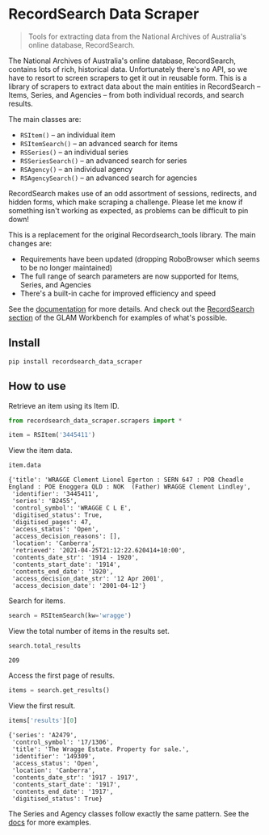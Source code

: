 # RecordSearch Data Scraper
> Tools for extracting data from the National Archives of Australia's online database, RecordSearch.


The National Archives of Australia's online database, RecordSearch, contains lots of rich, historical data. Unfortunately there's no API, so we have to resort to screen scrapers to get it out in reusable form. This is a library of scrapers to extract data about the main entities in RecordSearch – Items, Series, and Agencies – from both individual records, and search results.

The main classes are:

* `RSItem()` – an individual item
* `RSItemSearch()` – an advanced search for items
* `RSSeries()` – an individual series
* `RSSeriesSearch()` – an advanced search for series
* `RSAgency()` – an individual agency
* `RSAgencySearch()` – an advanced search for agencies

RecordSearch makes use of an odd assortment of sessions, redirects, and hidden forms, which make scraping a challenge. Please let me know if something isn't working as expected, as problems can be difficult to pin down!

This is a replacement for the original Recordsearch_tools library. The main changes are:

* Requirements have been updated (dropping RoboBrowser which seems to be no longer maintained)
* The full range of search parameters are now supported for Items, Series, and Agencies
* There's a built-in cache for improved efficiency and speed

See the [documentation](https://wragge.github.io/recordsearch_data_scraper/) for more details. And check out the [RecordSearch section](https://glam-workbench.net/recordsearch/) of the GLAM Workbench for examples of what's possible.

## Install

`pip install recordsearch_data_scraper`

## How to use

Retrieve an item using its Item ID.

```python
from recordsearch_data_scraper.scrapers import *

item = RSItem('3445411')
```

View the item data.

```python
item.data
```




    {'title': 'WRAGGE Clement Lionel Egerton : SERN 647 : POB Cheadle England : POE Enoggera QLD : NOK  (Father) WRAGGE Clement Lindley',
     'identifier': '3445411',
     'series': 'B2455',
     'control_symbol': 'WRAGGE C L E',
     'digitised_status': True,
     'digitised_pages': 47,
     'access_status': 'Open',
     'access_decision_reasons': [],
     'location': 'Canberra',
     'retrieved': '2021-04-25T21:12:22.620414+10:00',
     'contents_date_str': '1914 - 1920',
     'contents_start_date': '1914',
     'contents_end_date': '1920',
     'access_decision_date_str': '12 Apr 2001',
     'access_decision_date': '2001-04-12'}



Search for items.

```python
search = RSItemSearch(kw='wragge')
```

View the total number of items in the results set.

```python
search.total_results
```




    209



Access the first page of results.

```python
items = search.get_results()
```

View the first result.

```python
items['results'][0]
```




    {'series': 'A2479',
     'control_symbol': '17/1306',
     'title': 'The Wragge Estate. Property for sale.',
     'identifier': '149309',
     'access_status': 'Open',
     'location': 'Canberra',
     'contents_date_str': '1917 - 1917',
     'contents_start_date': '1917',
     'contents_end_date': '1917',
     'digitised_status': True}



The Series and Agency classes follow exactly the same pattern. See the [docs](https://wragge.github.io/recordsearch_data_scraper/) for more examples.
